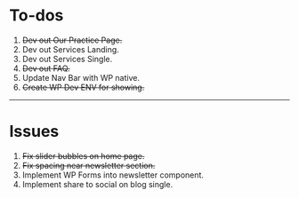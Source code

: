 # To-dos
1. ~~Dev out Our Practice Page.~~
2. Dev out Services Landing.
3. Dev out Services Single.
4. ~~Dev out FAQ.~~
5. Update Nav Bar with WP native.
6. ~~Create WP Dev ENV for showing.~~

---

# Issues
1. ~~Fix slider bubbles on home page.~~
2. ~~Fix spacing near newsletter section.~~ 
3. Implement WP Forms into newsletter component.
4. Implement share to social on blog single.

